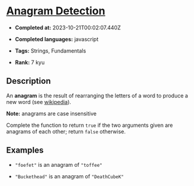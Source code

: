 # [Anagram Detection](https://www.codewars.com/kata/529eef7a9194e0cbc1000255)

- **Completed at:** 2023-10-21T00:02:07.440Z

- **Completed languages:** javascript

- **Tags:** Strings, Fundamentals

- **Rank:** 7 kyu

## Description

An **anagram** is the result of rearranging the letters of a word to produce a new word (see [wikipedia](https://en.wikipedia.org/wiki/Anagram)).

**Note:** anagrams are case insensitive

Complete the function to return `true` if the two arguments given are anagrams of each other; return `false` otherwise.


## Examples

* `"foefet"` is an anagram of `"toffee"`

* `"Buckethead"` is an anagram of `"DeathCubeK"`
